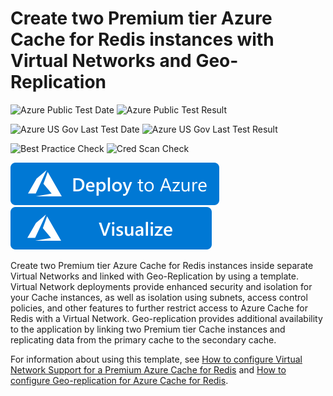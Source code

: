 # Create two Premium tier Azure Cache for Redis instances with Virtual Networks and Geo-Replication

![Azure Public Test Date](https://azurequickstartsservice.blob.core.windows.net/badges/quickstarts/microsoft.cache/redis-vnet-geo-replication/PublicLastTestDate.svg)
![Azure Public Test Result](https://azurequickstartsservice.blob.core.windows.net/badges/quickstarts/microsoft.cache/redis-vnet-geo-replication/PublicDeployment.svg)

![Azure US Gov Last Test Date](https://azurequickstartsservice.blob.core.windows.net/badges/quickstarts/microsoft.cache/redis-vnet-geo-replication/FairfaxLastTestDate.svg)
![Azure US Gov Last Test Result](https://azurequickstartsservice.blob.core.windows.net/badges/quickstarts/microsoft.cache/redis-vnet-geo-replication/FairfaxDeployment.svg)

![Best Practice Check](https://azurequickstartsservice.blob.core.windows.net/badges/quickstarts/microsoft.cache/redis-vnet-geo-replication/BestPracticeResult.svg)
![Cred Scan Check](https://azurequickstartsservice.blob.core.windows.net/badges/quickstarts/microsoft.cache/redis-vnet-geo-replication/CredScanResult.svg)

[![Deploy to Azure](https://raw.githubusercontent.com/Azure/azure-quickstart-templates/master/1-CONTRIBUTION-GUIDE/images/deploytoazure.svg?sanitize=true)](https://portal.azure.com/#create/Microsoft.Template/uri/https%3a%2f%2fraw.githubusercontent.com%2fAzure%2fazure-quickstart-templates%2fmaster%2fquickstarts%2fmicrosoft.cache%2fredis-vnet-geo-replication%2fazuredeploy.json)
[![Visualize](https://raw.githubusercontent.com/Azure/azure-quickstart-templates/master/1-CONTRIBUTION-GUIDE/images/visualizebutton.svg?sanitize=true)](http://armviz.io/#/?load=https%3A%2F%2Fraw.githubusercontent.com%2FAzure%2Fazure-quickstart-templates%2Fmaster%2Fquickstarts%2Fmicrosoft.cache%2Fredis-vnet-geo-replication%2Fazuredeploy.json)

Create two Premium tier Azure Cache for Redis instances inside separate Virtual Networks and linked with Geo-Replication by using a template. Virtual Network deployments provide enhanced security and isolation for your Cache instances, as well as isolation using subnets, access control policies, and other features to further restrict access to Azure Cache for Redis with a Virtual Network. Geo-replication provides additional availability to the application by linking two Premium tier Cache instances and replicating data from the primary cache to the secondary cache.

For information about using this template, see [How to configure Virtual Network Support for a Premium Azure Cache for Redis](https://docs.microsoft.com/en-us/azure/azure-cache-for-redis/cache-how-to-premium-vnet) and [How to configure Geo-replication for Azure Cache for Redis](https://docs.microsoft.com/en-us/azure/azure-cache-for-redis/cache-how-to-geo-replication).


